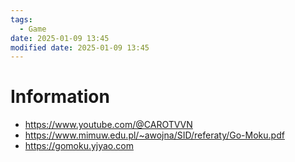 ```yaml
---
tags:
  - Game
date: 2025-01-09 13:45
modified date: 2025-01-09 13:45
---
```


# Information

- https://www.youtube.com/@CAROTVVN
- https://www.mimuw.edu.pl/~awojna/SID/referaty/Go-Moku.pdf
- https://gomoku.yjyao.com